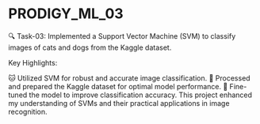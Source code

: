 # PRODIGY_ML_03
🔍 Task-03: Implemented a Support Vector Machine (SVM) to classify images of cats and dogs from the Kaggle dataset.

Key Highlights:

🐱 Utilized SVM for robust and accurate image classification.
🐶 Processed and prepared the Kaggle dataset for optimal model performance.
🧠 Fine-tuned the model to improve classification accuracy.
This project enhanced my understanding of SVMs and their practical applications in image recognition.

